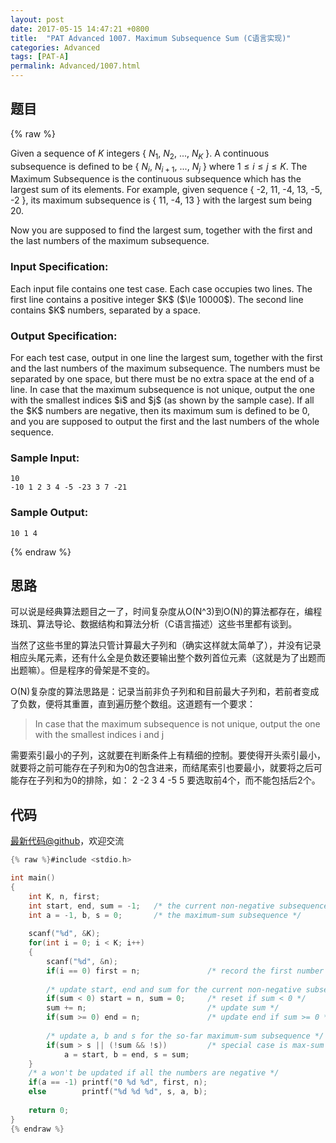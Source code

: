 ```yaml
---
layout: post
date: 2017-05-15 14:47:21 +0800
title:  "PAT Advanced 1007. Maximum Subsequence Sum (C语言实现)"
categories: Advanced
tags: [PAT-A]
permalink: Advanced/1007.html
---
```


## 题目

{% raw %}<div class="ques-view"><p>Given a sequence of <span>$K$</span> integers { <span>$N_1$</span>, <span>$N_2$</span>, ..., <span>$N_K$</span> }. A continuous subsequence is defined to be { <span>$N_i$</span>, <span>$N_{i+1}$</span>, ..., <span>$N_j$</span> } where <span>$1 \le i \le j \le K$</span>. The Maximum Subsequence is the continuous subsequence which has the largest sum of its elements. For example, given sequence { -2, 11, -4, 13, -5, -2 }, its maximum subsequence is { 11, -4, 13 } with the largest sum being 20.</p>
<p>Now you are supposed to find the largest sum, together with the first and the last numbers of the maximum subsequence. </p>
<h3 id="input-specification-">Input Specification:</h3>
<p>Each input file contains one test case. Each case occupies two lines. The first line contains a positive integer <span>$K$</span> (<span>$\le 10000$</span>). The second line contains <span>$K$</span> numbers, separated by a space. </p>
<h3 id="output-specification-">Output Specification:</h3>
<p>For each test case, output in one line the largest sum, together with the first and the last numbers of the maximum subsequence. The numbers must be separated by one space, but there must be no extra space at the end of a line. In case that the maximum subsequence is not unique, output the one with the smallest indices <span>$i$</span> and <span>$j$</span> (as shown by the sample case). If all the <span>$K$</span> numbers are negative, then its maximum sum is defined to be 0, and you are supposed to output the first and the last numbers of the whole sequence. </p>
<h3 id="sample-input-">Sample Input:</h3>
<pre><code class="lang-in">10
-10 1 2 3 4 -5 -23 3 7 -21
</code></pre>
<h3 id="sample-output-">Sample Output:</h3>
<pre><code class="lang-out">10 1 4
</code></pre>
</div>{% endraw %}

## 思路

可以说是经典算法题目之一了，时间复杂度从O(N^3)到O(N)的算法都存在，编程珠玑、算法导论、数据结构和算法分析（C语言描述）这些书里都有谈到。

当然了这些书里的算法只管计算最大子列和（确实这样就太简单了），并没有记录相应头尾元素，还有什么全是负数还要输出整个数列首位元素（这就是为了出题而出题嘛）。但是程序的骨架是不变的。

O(N)复杂度的算法思路是：记录当前非负子列和和目前最大子列和，若前者变成了负数，便将其重置，直到遍历整个数组。这道题有一个要求：
> In case that the maximum subsequence is not unique, output the one with the smallest indices i and j 

需要索引最小的子列，这就要在判断条件上有精细的控制。要使得开头索引最小，就要将之前可能存在子列和为0的包含进来，而结尾索引也要最小，就要将之后可能存在子列和为0的排除，如：
2 -2 3 4 -5 5
要选取前4个，而不能包括后2个。

## 代码

[最新代码@github](https://github.com/OliverLew/PAT/blob/master/PATAdvanced/1007.c)，欢迎交流
```c
{% raw %}#include <stdio.h>

int main()
{
    int K, n, first;
    int start, end, sum = -1;   /* the current non-negative subsequence */
    int a = -1, b, s = 0;       /* the maximum-sum subsequence */
    
    scanf("%d", &K);
    for(int i = 0; i < K; i++)
    {
        scanf("%d", &n);
        if(i == 0) first = n;               /* record the first number */
        
        /* update start, end and sum for the current non-negative subsequence */
        if(sum < 0) start = n, sum = 0;     /* reset if sum < 0 */
        sum += n;                           /* update sum */
        if(sum >= 0) end = n;               /* update end if sum >= 0 */
        
        /* update a, b and s for the so-far maximum-sum subsequence */
        if(sum > s || (!sum && !s))         /* special case is max-sum is 0 */
            a = start, b = end, s = sum;
    }
    /* a won't be updated if all the numbers are negative */
    if(a == -1) printf("0 %d %d", first, n);    
    else        printf("%d %d %d", s, a, b);
    
    return 0;
}
{% endraw %}
```